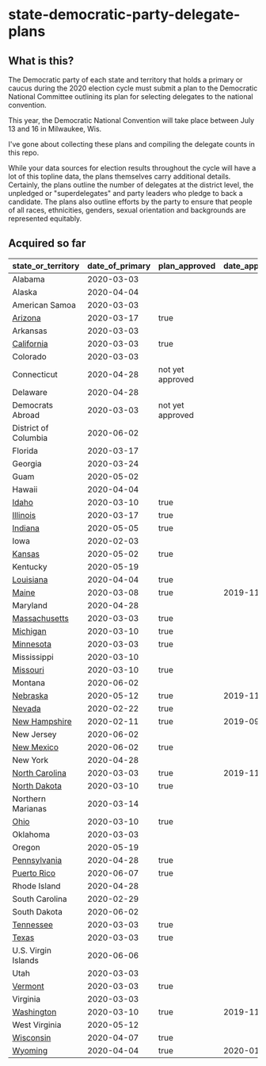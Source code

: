 state-democratic-party-delegate-plans
=====================================

## What is this?

The Democratic party of each state and territory that holds a primary or caucus during the 2020 election cycle must submit a plan to the Democratic National Committee outlining its plan for selecting delegates to the national convention.

This year, the Democratic National Convention will take place between July 13 and 16 in Milwaukee, Wis.

I've gone about collecting these plans and compiling the delegate counts in this repo.

While your data sources for election results throughout the cycle will have a lot of this topline data, the plans themselves carry additional details. Certainly, the plans outline the number of delegates at the district level, the unpledged or "superdelegates" and party leaders who pledge to back a candidate. The plans also outline efforts by the party to ensure that people of all races, ethnicities, genders, sexual orientation and backgrounds are represented equitably.

## Acquired so far

| state_or_territory   | date_of_primary | plan_approved    | date_approved | total_delegates |
|----------------------|-----------------|------------------|---------------|-----------------|
| Alabama              | 2020-03-03      |                  |               |                 |
| Alaska               | 2020-04-04      |                  |               |                 |
| American Samoa       | 2020-03-03      |                  |               |                 |
| [Arizona](delegate-plans/_final-plans/04-arizona.pdf)              | 2020-03-17      | true             |               | 78              |
| Arkansas             | 2020-03-03      |                  |               |                 |
| [California](delegate-plans/_final-plans/06-california.pdf)           | 2020-03-03      | true             |               | 495             |
| Colorado             | 2020-03-03      |                  |               |                 |
| Connecticut          | 2020-04-28      | not yet approved |               |                 |
| Delaware             | 2020-04-28      |                  |               |                 |
| Democrats Abroad     | 2020-03-03      | not yet approved |               |                 |
| District of Columbia | 2020-06-02      |                  |               |                 |
| Florida              | 2020-03-17      |                  |               |                 |
| Georgia              | 2020-03-24      |                  |               |                 |
| Guam                 | 2020-05-02      |                  |               |                 |
| Hawaii               | 2020-04-04      |                  |               |                 |
| [Idaho](delegate-plans/_final-plans/16-idaho.pdf)                | 2020-03-10      | true             |               | 25              |
| [Illinois](delegate-plans/_final-plans/16-illinois.pdf)             | 2020-03-17      | true             |               | 184             |
| [Indiana](delegate-plans/_final-plans/18-indiana.pdf)              | 2020-05-05      | true             |               | 77              |
| Iowa                 | 2020-02-03      |                  |               |                 |
| [Kansas](delegate-plans/_final-plans/20-kansas.pdf)               | 2020-05-02      | true             |               | 45              |
| Kentucky             | 2020-05-19      |                  |               |                 |
| [Louisiana](delegate-plans/_final-plans/22-louisiana.pdf)            | 2020-04-04      | true             |               | 61              |
| [Maine](delegate-plans/_final-plans/23-maine.pdf)                | 2020-03-08      | true             | 2019-11-12    | 32              |
| Maryland             | 2020-04-28      |                  |               |                 |
| [Massachusetts](delegate-plans/_final-plans/25-mass.pdf)        | 2020-03-03      | true             |               | 114             |
| [Michigan](delegate-plans/_final-plans/26-michigan.pdf)             | 2020-03-10      | true             |               | 147             |
| [Minnesota](delegate-plans/_final-plans/27-minnesota.pdf)            | 2020-03-03      | true             |               | 91              |
| Mississippi          | 2020-03-10      |                  |               |                 |
| [Missouri](delegate-plans/_final-plans/29-missouri.pdf)             | 2020-03-10      | true             |               | 78              |
| Montana              | 2020-06-02      |                  |               |                 |
| [Nebraska](delegate-plans/_final-plans/31-nebraska.pdf)             | 2020-05-12      | true             | 2019-11-17    | 33              |
| [Nevada](delegate-plans/_final-plans/32-nevada.pdf.pdf)               | 2020-02-22      | true             |               | 48              |
| [New Hampshire](delegate-plans/_final-plans/33-new-hampshire.pdf)        | 2020-02-11      | true             | 2019-09-19    | 33              |
| New Jersey           | 2020-06-02      |                  |               |                 |
| [New Mexico](hdelegate-plans/_final-plans/35-new-mexico.pdf)           | 2020-06-02      | true             |               | 40              |
| New York             | 2020-04-28      |                  |               |                 |
| [North Carolina](delegate-plans/_final-plans/37-north-carolina.pdf)       | 2020-03-03      | true             | 2019-11-14    | 122             |
| [North Dakota](delegate-plans/_final-plans/38-north-dakota.pdf)         | 2020-03-10      | true             |               | 18              |
| Northern Marianas    | 2020-03-14      |                  |               |                 |
| [Ohio](delegate-plans/_final-plans/39-ohio.pdf)                 | 2020-03-10      | true             |               | 153             |
| Oklahoma             | 2020-03-03      |                  |               |                 |
| Oregon               | 2020-05-19      |                  |               |                 |
| [Pennsylvania](delegate-plans/_final-plans/42-pennsylvania.pdf)         | 2020-04-28      | true             |               | 210             |
| [Puerto Rico](delegate-plans/_final-plans/72-puerto-rico.pdf)          | 2020-06-07      | true             |               | 59              |
| Rhode Island         | 2020-04-28      |                  |               |                 |
| South Carolina       | 2020-02-29      |                  |               |                 |
| South Dakota         | 2020-06-02      |                  |               |                 |
| [Tennessee](delegate-plans/_final-plans/47-tennesee.pdf)            | 2020-03-03      | true             |               | 73              |
| [Texas](delegate-plans/_final-plans/48-texas.pdf)                | 2020-03-03      | true             |               | 262             |
| U.S. Virgin Islands  | 2020-06-06      |                  |               |                 |
| Utah                 | 2020-03-03      |                  |               |                 |
| [Vermont](delegate-plans/_final-plans/50-vermont.pdf)              | 2020-03-03      | true             |               | 24              |
| Virginia             | 2020-03-03      |                  |               |                 |
| [Washington](delegate-plans/_final-plans/53-washington.pdf)           | 2020-03-10      | true             | 2019-11-01    | 107             |
| West Virginia        | 2020-05-12      |                  |               |                 |
| [Wisconsin](delegate-plans/_final-plans/55-wisconsin.pdf)            | 2020-04-07      | true             |     | 90              |
|[Wyoming](delegate-plans/_final-plans/56-wyoming.pdf)| 2020-04-04|true|2020-01-21|12|

